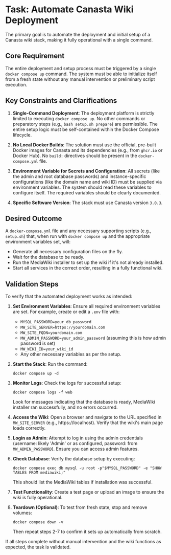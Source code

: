 # Task: Automate Canasta Wiki Deployment

The primary goal is to automate the deployment and initial setup of a Canasta wiki stack, making it fully operational with a single command.

## Core Requirement

The entire deployment and setup process must be triggered by a single `docker compose up` command. The system must be able to initialize itself from a fresh state without any manual intervention or preliminary script execution.

## Key Constraints and Clarifications

1.  **Single-Command Deployment**: The deployment platform is strictly limited to executing `docker compose up`. No other commands or preparatory steps (e.g., `bash setup.sh prepare`) are permissible. The entire setup logic must be self-contained within the Docker Compose lifecycle.

2.  **No Local Docker Builds**: The solution must use the official, pre-built Docker images for Canasta and its dependencies (e.g., from `ghcr.io` or Docker Hub). No `build:` directives should be present in the `docker-compose.yml` file.

3.  **Environment Variable for Secrets and Configuration**: All secrets (like the admin and root database passwords) and instance-specific configurations (like the domain name and wiki ID) must be supplied via environment variables. The system should read these variables to configure itself. The required variables should be clearly documented.

4.  **Specific Software Version**: The stack must use Canasta version `3.0.3`.

## Desired Outcome

A `docker-compose.yml` file and any necessary supporting scripts (e.g., `setup.sh`) that, when run with `docker compose up` and the appropriate environment variables set, will:
-   Generate all necessary configuration files on the fly.
-   Wait for the database to be ready.
-   Run the MediaWiki installer to set up the wiki if it's not already installed.
-   Start all services in the correct order, resulting in a fully functional wiki.

## Validation Steps

To verify that the automated deployment works as intended:

1. **Set Environment Variables**: Ensure all required environment variables are set. For example, create or edit a `.env` file with:
   - `MYSQL_PASSWORD=your_db_password`
   - `MW_SITE_SERVER=https://yourdomain.com`
   - `MW_SITE_FQDN=yourdomain.com`
   - `MW_ADMIN_PASSWORD=your_admin_password` (assuming this is how admin password is set)
   - `MW_WIKI_ID=your_wiki_id`
   - Any other necessary variables as per the setup.

2. **Start the Stack**: Run the command:
   ```
   docker compose up -d
   ```

3. **Monitor Logs**: Check the logs for successful setup:
   ```
   docker compose logs -f web
   ```
   Look for messages indicating that the database is ready, MediaWiki installer ran successfully, and no errors occurred.

4. **Access the Wiki**: Open a browser and navigate to the URL specified in `MW_SITE_SERVER` (e.g., https://localhost). Verify that the wiki's main page loads correctly.

5. **Login as Admin**: Attempt to log in using the admin credentials (username: likely 'Admin' or as configured, password: from `MW_ADMIN_PASSWORD`). Ensure you can access admin features.

6. **Check Database**: Verify the database setup by executing:
   ```
   docker compose exec db mysql -u root -p"$MYSQL_PASSWORD" -e "SHOW TABLES FROM mediawiki;"
   ```
   This should list the MediaWiki tables if installation was successful.

7. **Test Functionality**: Create a test page or upload an image to ensure the wiki is fully operational.

8. **Teardown (Optional)**: To test from fresh state, stop and remove volumes:
   ```
   docker compose down -v
   ```
   Then repeat steps 2-7 to confirm it sets up automatically from scratch.

If all steps complete without manual intervention and the wiki functions as expected, the task is validated.

